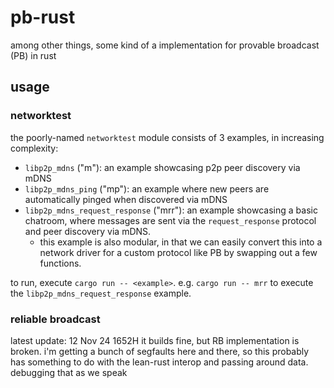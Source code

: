 # pb-rust

among other things, some kind of a implementation for provable broadcast (PB) in rust

## usage

### networktest

the poorly-named `networktest` module consists of 3 examples, in increasing complexity:

- `libp2p_mdns` ("m"): an example showcasing p2p peer discovery via mDNS
- `libp2p_mdns_ping` ("mp"): an example where new peers are automatically pinged when discovered via mDNS
- `libp2p_mdns_request_response` ("mrr"): an example showcasing a basic chatroom, where messages are sent via the `request_response` protocol and peer discovery via mDNS.
  - this example is also modular, in that we can easily convert this into a network driver for a custom protocol like PB by swapping out a few functions.

to run, execute `cargo run -- <example>`.
e.g. `cargo run -- mrr` to execute the `libp2p_mdns_request_response` example.

### reliable broadcast

latest update: 12 Nov 24 1652H
it builds fine, but RB implementation is broken. i'm getting a bunch of segfaults here and there,
so this probably has something to do with the lean-rust interop and passing around data.
debugging that as we speak
